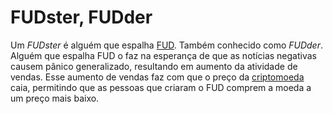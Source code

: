 # FUDster, FUDder

Um _FUDster_ é alguém que espalha [FUD](FUD.md). Também conhecido como _FUDder_. Alguém que espalha FUD o faz na esperança de que as notícias negativas causem pânico generalizado, resultando em aumento da atividade de vendas. Esse aumento de vendas faz com que o preço da [criptomoeda](Criptomoedas.md) caia, permitindo que as pessoas que criaram o FUD comprem a moeda a um preço mais baixo.
